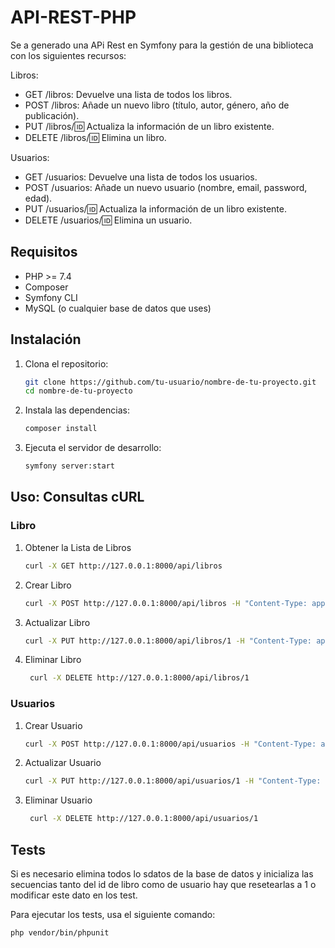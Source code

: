 # API-REST-PHP
Se a generado una APi Rest en Symfony para la gestión de una biblioteca con los siguientes recursos:

Libros:
- GET /libros: Devuelve una lista de todos los libros.
- POST /libros: Añade un nuevo libro (título, autor, género, año de publicación).
- PUT /libros/:id: Actualiza la información de un libro existente.
- DELETE /libros/:id: Elimina un libro.

Usuarios:
- GET /usuarios: Devuelve una lista de todos los usuarios.
- POST /usuarios: Añade un nuevo usuario (nombre, email, password, edad).
- PUT /usuarios/:id: Actualiza la información de un libro existente.
- DELETE /usuarios/:id: Elimina un usuario.

## Requisitos

- PHP >= 7.4
- Composer
- Symfony CLI
- MySQL (o cualquier base de datos que uses)

## Instalación

1. Clona el repositorio:
    ```bash
    git clone https://github.com/tu-usuario/nombre-de-tu-proyecto.git
    cd nombre-de-tu-proyecto
    ```

3. Instala las dependencias:
    ```bash
    composer install
    ```

5. Ejecuta el servidor de desarrollo:
    ```bash
    symfony server:start
    ```

## Uso: Consultas cURL
### Libro
1. Obtener la Lista de Libros
   ```bash
   curl -X GET http://127.0.0.1:8000/api/libros
    ```
2. Crear Libro
    ```bash
    curl -X POST http://127.0.0.1:8000/api/libros -H "Content-Type: application/json" -d '{"titulo": "El Quijote", "autor": "Miguel de Cervantes", "genero": "Novela", "anoPublicacion": "1605"}'
    ```
3. Actualizar Libro
    ```bash
   curl -X PUT http://127.0.0.1:8000/api/libros/1 -H "Content-Type: application/json" -d '{"titulo": "El Quijote - Edición Revisada"}'
    ```
4. Eliminar Libro
   ```bash
    curl -X DELETE http://127.0.0.1:8000/api/libros/1
    ```
### Usuarios
1. Crear Usuario
    ```bash
    curl -X POST http://127.0.0.1:8000/api/usuarios -H "Content-Type: application/json" -d '{"nombre": "Juan Pérez", "email": "juan.perez@example.com", "password": "123456", "edad": 30}'
    ```
2. Actualizar Usuario
    ```bash
    curl -X PUT http://127.0.0.1:8000/api/usuarios/1 -H "Content-Type: application/json" -d '{"nombre": "Nuevo Nombre"}'
    ```
3. Eliminar Usuario
   ```bash
    curl -X DELETE http://127.0.0.1:8000/api/usuarios/1
    ```
## Tests
Si es necesario elimina todos lo sdatos de la base de datos y inicializa las secuencias tanto del id de libro como de usuario hay que resetearlas a 1 o modificar este dato en los test.

Para ejecutar los tests, usa el siguiente comando:
```bash
php vendor/bin/phpunit
```